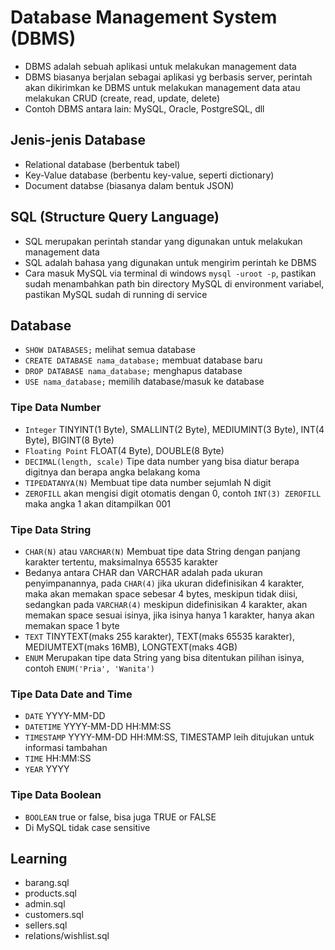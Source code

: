 # Database Management System (DBMS)
- DBMS adalah sebuah aplikasi untuk melakukan management data
- DBMS biasanya berjalan sebagai aplikasi yg berbasis server, perintah akan dikirimkan ke DBMS untuk melakukan management data atau melakukan CRUD (create, read, update, delete)
- Contoh DBMS antara lain: MySQL, Oracle, PostgreSQL, dll

## Jenis-jenis Database
- Relational database (berbentuk tabel)
- Key-Value database (berbentu key-value, seperti dictionary)
- Document databse (biasanya dalam bentuk JSON)

## SQL (Structure Query Language)
- SQL merupakan perintah standar yang digunakan untuk melakukan management data
- SQL adalah bahasa yang digunakan untuk mengirim perintah ke DBMS
- Cara masuk MySQL via terminal di windows `mysql -uroot -p`, pastikan sudah menambahkan path bin directory MySQL di environment variabel, pastikan MySQL sudah di running di service

## Database
- `SHOW DATABASES;` melihat semua database
- `CREATE DATABASE nama_database;` membuat database baru
- `DROP DATABASE nama_database;` menghapus database
- `USE nama_database;` memilih database/masuk ke database

### Tipe Data Number
- `Integer` TINYINT(1 Byte), SMALLINT(2 Byte), MEDIUMINT(3 Byte), INT(4 Byte), BIGINT(8 Byte)
- `Floating Point` FLOAT(4 Byte), DOUBLE(8 Byte)
- `DECIMAL(length, scale)` Tipe data number yang bisa diatur berapa digitnya dan berapa angka belakang koma
- `TIPEDATANYA(N)` Membuat tipe data number sejumlah N digit
- `ZEROFILL` akan mengisi digit otomatis dengan 0, contoh `INT(3) ZEROFILL` maka angka 1 akan ditampilkan 001

### Tipe Data String
- `CHAR(N)` atau `VARCHAR(N)` Membuat tipe data String dengan panjang karakter tertentu, maksimalnya 65535 karakter
- Bedanya antara CHAR dan VARCHAR adalah pada ukuran penyimpanannya, pada `CHAR(4)` jika ukuran didefinisikan 4 karakter, maka akan memakan space sebesar 4 bytes, meskipun tidak diisi, sedangkan pada `VARCHAR(4)` meskipun didefinisikan 4 karakter, akan memakan space sesuai isinya, jika isinya hanya 1 karakter, hanya akan memakan space 1 byte
- `TEXT` TINYTEXT(maks 255 karakter), TEXT(maks 65535 karakter), MEDIUMTEXT(maks 16MB), LONGTEXT(maks 4GB)
- `ENUM` Merupakan tipe data String yang bisa ditentukan pilihan isinya, contoh `ENUM('Pria', 'Wanita')`

### Tipe Data Date and Time
- `DATE` YYYY-MM-DD
- `DATETIME` YYYY-MM-DD HH:MM:SS
- `TIMESTAMP` YYYY-MM-DD HH:MM:SS, TIMESTAMP leih ditujukan untuk informasi tambahan
- `TIME` HH:MM:SS
- `YEAR` YYYY

### Tipe Data Boolean
- `BOOLEAN` true or false, bisa juga TRUE or FALSE
- Di MySQL tidak case sensitive


## Learning
- barang.sql
- products.sql
- admin.sql
- customers.sql
- sellers.sql
- relations/wishlist.sql